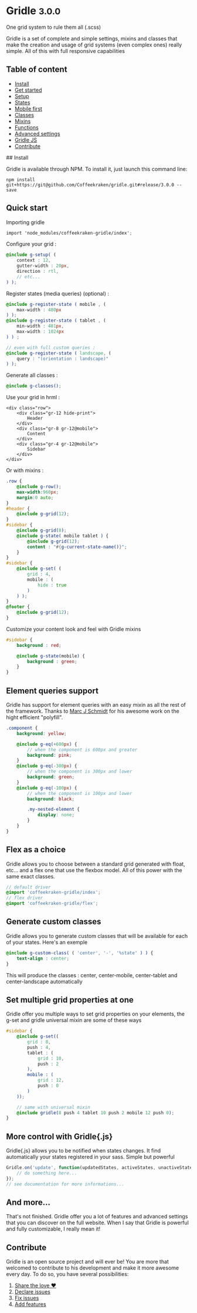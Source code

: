 # Gridle <small>3.0.0</small>

One grid system to rule them all (.scss)

Gridle is a set of complete and simple settings, mixins and classes that make the creation and usage of grid systems (even complex ones) really simple. All of this with full responsive capabilities

## Table of content

- [Install](#install)
- [Get started](doc/00.get-started.md)
- [Setup](doc/01.setup.md)
- [States](doc/02.states.md)
- [Mobile first](doc/03.modile-first.md)
- [Classes](doc/04.classes.md)
- [Mixins](doc/05.mixins.md)
- [Functions](doc/06.functions.md)
- [Advanced settings](doc/07.advanced-settings.md)
- [Gridle JS](doc/08.gridle-js.md)
- [Contribute](doc/09.contribute.md)

## Install

Gridle is available through NPM. To install it, just launch this command line:

```npm install git+https://git@github.com/Coffeekraken/gridle.git#release/3.0.0 --save```

## Quick start

Importing gridle

```scss
import 'node_modules/coffeekraken-gridle/index';
```

Configure your grid :

```scss
@include g-setup( (
	context : 12,
	gutter-width : 20px,
	direction : rtl,
	// etc...
) );
```

Register states (media queries) (optional) :

```scss
@include g-register-state ( mobile , (
	max-width : 480px
) );
@include g-register-state ( tablet , (
	min-width : 481px,
	max-width : 1024px
) ) ;

// even with full custom queries :
@include g-register-state ( landscape, (
	query : "(orientation : landscape)"
) );
```

Generate all classes :

```scss
@include g-classes();
```

Use your grid in hrml :

```markup
<div class="row">
	<div class="gr-12 hide-print">
		Header
	</div>
	<div class="gr-8 gr-12@mobile">
		Content
	</div>
	<div class="gr-4 gr-12@mobile">
		Sidebar
	</div>
</div>
```

Or with mixins :

```scss
.row {
	@include g-row();
	max-width:960px;
	margin:0 auto;
}
#header {
	@include g-grid(12);
}
#sidebar {
	@include g-grid(8);
	@include g-state( mobile tablet ) {
		@include g-grid(12);
		content : "#{g-current-state-name()}";
	}
}
#sidebar {
	@include g-set( (
		grid : 4,
		mobile : (
			hide : true
		)
	) );
}
@footer {
	@include g-grid(12);
}
```

Customize your content look and feel with Gridle mixins

```scss
#sidebar {
	background : red;

	@include g-state(mobile) {
		background : green;
	}
}
```

## Element queries support

Gridle has support for element queries with an easy mixin as all the rest of the framework. Thanks to [Marc J Schmidt](https://github.com/marcj/css-element-queries) for his awesome work on the hight efficient "polyfill".

```scss
.component {
	background: yellow;

	@include g-eq(+600px) {
		// when the component is 600px and greater
		background: pink;
	}
	@include g-eq(-300px) {
		// when the component is 300px and lower
		background: green;
	}
	@include g-eq(-100px) {
		// when the component is 100px and lower
		background: black;

		.my-nested-element {
			display: none;
		}
	}
}
```

## Flex as a choice

Gridle allows you to choose between a standard grid generated with float, etc... and a flex one that use the flexbox model. All of this power with the same exact classes.

```scss
// default driver
@import 'coffeekraken-gridle/index';
// flex driver
@import 'coffeekraken-gridle/flex';
```

## Generate custom classes

Gridle allows you to generate custom classes that will be available for each of your states. Here's an exemple

```scss
@include g-custom-class( ( 'center', '-', '%state' ) ) {
	text-align : center;
}
```

This will produce the classes : center, center-mobile, center-tablet and center-landscape automatically


## Set multiple grid properties at one

Gridle offer you multiple ways to set grid properties on your elements, the g-set and gridle universal mixin are some of these ways

```scss
#sidebar {
	@include g-set((
		grid : 8,
		push : 4,
		tablet : (
			grid : 10,
			push : 2
		),
		mobile : (
			grid : 12,
			push : 0
		)
	));

	// same with universal mixin
	@include gridle(8 push 4 tablet 10 push 2 mobile 12 push 0);
}
```


## More control with Gridle{.js}

Gridle{.js} allows you to be notified when states changes. It find automatically your states registered in your sass. Simple but powerful

```javascript
Gridle.on('update', function(updatedStates, activeStates, unactiveStates) {
	// do something here...
});
// see documentation for more informations...
```


## And more...

That's not finished. Gridle offer you a lot of features and advanced settings that you can discover on the full website. When I say that Gridle is powerful and fully customizable, I really mean it!


## Contribute

Gridle is an open source project and will ever be! You are more that welcomed to contribute to his development and make it more awesome every day.
To do so, you have several possibilities:

1. [Share the love ❤️](doc/contribute.md#contribute-share-the-love)
2. [Declare issues](doc/contribute.md#contribute-declare-issues)
3. [Fix issues](doc/contribute.md#contribute-fix-issues)
4. [Add features](doc/contribute.md#contribute-add-features)
